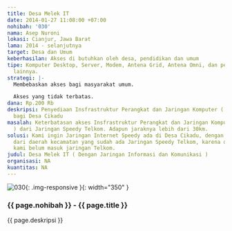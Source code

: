 ```yaml
---
title: Desa Melek IT
date: 2014-01-27 11:08:00 +07:00
nohibah: '030'
nama: Asep Nuroni
lokasi: Cianjur, Jawa Barat
lama: 2014 - selanjutnya
target: Desa dan Umum
keberhasilan: Akses di butuhkan oleh desa, pendidikan dan umum
tipe: Komputer Desktop, Server, Modem, Antena Grid, Antena Omni, dan pendukung jaringan
  lainnya.
strategi: |-
  Membebaskan akses bagi masyarakat umum.

  Akses yang tidak terbatas.
dana: Rp.200 Rb
deskripsi: Penyediaan Insfrastruktur Perangkat dan Jaringan Komputer ( Internet )
  bagi Desa Cikadu
masalah: Keterbatasan akses Insfrastruktur Perangkat dan Jaringan Komputer ( Internet
  ) dari Jaringan Speedy Telkom. Adapun jaraknya lebih dari 30km.
solusi: Kami ingin Jaringan Internet Speedy ada di Desa Cikadu, dengan menggambil
  dari daerah kecamatan yang sudah ada Jaringan Speedy Telkom, karena di kecamatan
  kami belum masuk jaringan Telkom.
judul: Desa Melek IT ( Dengan Jaringan Informasi dan Komunikasi )
organisasi: NA
kuantitas: NA
---
```


![030](/static/img/hibahcms/030.png){: .img-responsive }{: width="350" }

### {{ page.nohibah }} - {{ page.title }}

{{ page.deskripsi }}
